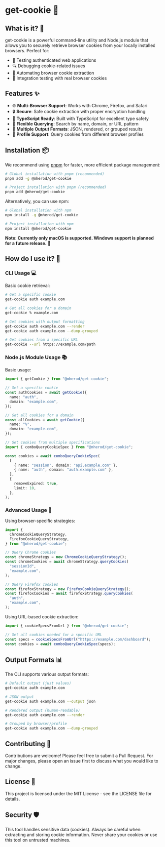 # get-cookie 🍪

## What is it? 🤔

get-cookie is a powerful command-line utility and Node.js module that allows you to securely retrieve browser cookies from your locally installed browsers. Perfect for:

- 🔐 Testing authenticated web applications
- 🔍 Debugging cookie-related issues
- 🤖 Automating browser cookie extraction
- 🧪 Integration testing with real browser cookies

## Features ✨

- 🌐 **Multi-Browser Support**: Works with Chrome, Firefox, and Safari
- 🔒 **Secure**: Safe cookie extraction with proper encryption handling
- 📝 **TypeScript Ready**: Built with TypeScript for excellent type safety
- 🎯 **Flexible Querying**: Search by name, domain, or URL pattern
- 🔄 **Multiple Output Formats**: JSON, rendered, or grouped results
- 👥 **Profile Support**: Query cookies from different browser profiles

## Installation 📦

We recommend using [pnpm](https://pnpm.io/) for faster, more efficient package management:

```bash
# Global installation with pnpm (recommended)
pnpm add -g @mherod/get-cookie

# Project installation with pnpm (recommended)
pnpm add @mherod/get-cookie
```

Alternatively, you can use npm:

```bash
# Global installation with npm
npm install -g @mherod/get-cookie

# Project installation with npm
npm install @mherod/get-cookie
```

**Note: Currently only macOS is supported. Windows support is planned for a future release.** 🚧

## How do I use it? 🚀

### CLI Usage 💻

Basic cookie retrieval:

```bash
# Get a specific cookie
get-cookie auth example.com

# Get all cookies for a domain
get-cookie % example.com

# Get cookies with output formatting
get-cookie auth example.com --render
get-cookie auth example.com --dump-grouped

# Get cookies from a specific URL
get-cookie --url https://example.com/path
```

### Node.js Module Usage 📚

Basic usage:

```typescript
import { getCookie } from "@mherod/get-cookie";

// Get a specific cookie
const authCookies = await getCookie({
  name: "auth",
  domain: "example.com",
});

// Get all cookies for a domain
const allCookies = await getCookie({
  name: "%",
  domain: "example.com",
});

// Get cookies from multiple specifications
import { comboQueryCookieSpec } from "@mherod/get-cookie";

const cookies = await comboQueryCookieSpec(
  [
    { name: "session", domain: "api.example.com" },
    { name: "auth", domain: "auth.example.com" },
  ],
  {
    removeExpired: true,
    limit: 10,
  },
);
```

### Advanced Usage 🔧

Using browser-specific strategies:

```typescript
import {
  ChromeCookieQueryStrategy,
  FirefoxCookieQueryStrategy,
} from "@mherod/get-cookie";

// Query Chrome cookies
const chromeStrategy = new ChromeCookieQueryStrategy();
const chromeCookies = await chromeStrategy.queryCookies(
  "sessionId",
  "example.com",
);

// Query Firefox cookies
const firefoxStrategy = new FirefoxCookieQueryStrategy();
const firefoxCookies = await firefoxStrategy.queryCookies(
  "auth",
  "example.com",
);
```

Using URL-based cookie extraction:

```typescript
import { cookieSpecsFromUrl } from "@mherod/get-cookie";

// Get all cookies needed for a specific URL
const specs = cookieSpecsFromUrl("https://example.com/dashboard");
const cookies = await comboQueryCookieSpec(specs);
```

## Output Formats 📊

The CLI supports various output formats:

```bash
# Default output (just values)
get-cookie auth example.com

# JSON output
get-cookie auth example.com --output json

# Rendered output (human-readable)
get-cookie auth example.com --render

# Grouped by browser/profile
get-cookie auth example.com --dump-grouped
```

## Contributing 🤝

Contributions are welcome! Please feel free to submit a Pull Request. For major changes, please open an issue first to discuss what you would like to change.

## License 📄

This project is licensed under the MIT License - see the LICENSE file for details.

## Security 🛡️

This tool handles sensitive data (cookies). Always be careful when extracting and storing cookie information. Never share your cookies or use this tool on untrusted machines.
